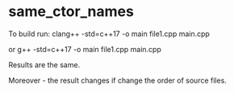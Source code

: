 # same_ctor_names

To build run:
clang++ -std=c++17 -o main file1.cpp main.cpp
 
 or 
 g++ -std=c++17 -o main file1.cpp main.cpp
 
 Results are the same.
 
 Moreover - the result changes if change the order of source files.
